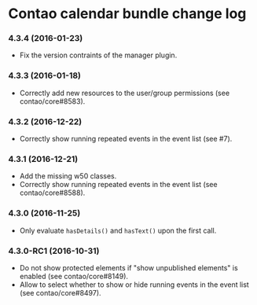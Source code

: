 # Contao calendar bundle change log

### 4.3.4 (2016-01-23)

 * Fix the version contraints of the manager plugin.

### 4.3.3 (2016-01-18)

 * Correctly add new resources to the user/group permissions (see contao/core#8583).

### 4.3.2 (2016-12-22)

 * Correctly show running repeated events in the event list (see #7).

### 4.3.1 (2016-12-21)

 * Add the missing w50 classes.
 * Correctly show running repeated events in the event list (see contao/core#8588).

### 4.3.0 (2016-11-25)

 * Only evaluate `hasDetails()` and `hasText()` upon the first call.

### 4.3.0-RC1 (2016-10-31)

 * Do not show protected elements if "show unpublished elements" is enabled (see contao/core#8149).
 * Allow to select whether to show or hide running events in the event list (see contao/core#8497).
